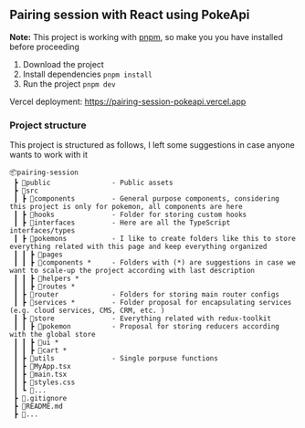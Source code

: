 ## Pairing session with React using PokeApi

**Note:** This project is working with [pnpm](https://pnpm.io/), so make you you have installed before proceeding

1. Download the project
2. Install dependencies `pnpm install`
3. Run the project `pnpm dev`

Vercel deployment: https://pairing-session-pokeapi.vercel.app

### Project structure

This project is structured as follows, I left some suggestions in case anyone wants to work with it

```
📦pairing-session
 ┣ 📂public               - Public assets
 ┣ 📂src
 ┃ ┣ 📂components         - General purpose components, considering this project is only for pokemon, all components are here
 ┃ ┣ 📂hooks              - Folder for storing custom hooks
 ┃ ┣ 📂interfaces         - Here are all the TypeScript interfaces/types
 ┃ ┣ 📂pokemons           - I like to create folders like this to store everything related with this page and keep everything organized
 ┃ ┃ ┣ 📂pages
 ┃ ┃ ┣ 📂components *     - Folders with (*) are suggestions in case we want to scale-up the project according with last description
 ┃ ┃ ┣ 📂helpers *
 ┃ ┃ ┣ 📂routes *
 ┃ ┣ 📂router             - Folders for storing main router configs
 ┃ ┣ 📂services *         - Folder proposal for encapsulating services (e.g. cloud services, CMS, CRM, etc. )
 ┃ ┣ 📂store              - Everything related with redux-toolkit
 ┃ ┃ ┣ 📂pokemon          - Proposal for storing reducers according with the global store
 ┃ ┃ ┣ 📂ui *
 ┃ ┃ ┣ 📂cart *
 ┃ ┣ 📂utils              - Single porpuse functions
 ┃ ┣ 📜MyApp.tsx
 ┃ ┣ 📜main.tsx
 ┃ ┣ 📜styles.css
 ┃ ┗ 📜...
 ┣ 📜.gitignore
 ┣ 📜README.md
 ┣ 📜...
```
